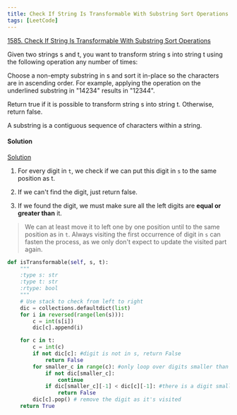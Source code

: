 ```yaml
---
title: Check If String Is Transformable With Substring Sort Operations
tags: [LeetCode]
---
```


[1585. Check If String Is Transformable With Substring Sort Operations](https://leetcode.com/problems/check-if-string-is-transformable-with-substring-sort-operations/)  

Given two strings s and t, you want to transform string s into string t using the following operation any number of times:

Choose a non-empty substring in s and sort it in-place so the characters are in ascending order.
For example, applying the operation on the underlined substring in "14234" results in "12344".

Return true if it is possible to transform string s into string t. Otherwise, return false.

A substring is a contiguous sequence of characters within a string.

#### Solution  
[Solution](https://leetcode.com/problems/check-if-string-is-transformable-with-substring-sort-operations/discuss/843954/Python-short-solution-detailed-comments-O(N)-w-stack-trick)

1. For every digit in `t`, we check if we can put this digit in `s` to the same position as t.

1. If we can't find the digit, just return false.

1. If we found the digit, we must make sure all the left digits are **equal or greater than** it.
> We can at least move it to left one by one position until to the same position as in `t`.
> Always visiting the first occurrence of digit in `s` can fasten the process, as we only don't expect to update the visited part again.

```python
def isTransformable(self, s, t):
    """
    :type s: str
    :type t: str
    :rtype: bool
    """
    # Use stack to check from left to right
    dic = collections.defaultdict(list)
    for i in reversed(range(len(s))):
        c = int(s[i])
        dic[c].append(i)

    for c in t:
        c = int(c)
        if not dic[c]: #digit is not in s, return False
            return False
        for smaller_c in range(c): #only loop over digits smaller than current digit
            if not dic[smaller_c]:
                continue
            if dic[smaller_c][-1] < dic[c][-1]: #there is a digit smaller than current digit, return false
                return False
        dic[c].pop() # remove the digit as it's visited
    return True
```